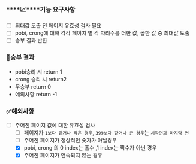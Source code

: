 ### ****📈****기능 요구사항

- [ ]  최대값 도출 전 페이지 유효성 검사 필요
- [ ]  pobi, crong에 대해 각각 페이지 별 각 자리수를 더한 값, 곱한 값 중 최대값 도출
- [ ]  승부 결과 반환

### 🫵승부 결과

- pobi승리 시 return 1
- crong 승리 시 return2
- 무승부 return 0
- 예외사항 return -1

### ✅예외사항

- [ ]  주어진 페이지 값에 대한 유효성 검사
    - [ ]  페이지가 `1보다 같거나 작은 경우`, `399보다 같거나 큰 경우`는 `시작면과 마지막 면`
    - [ ]  주어진 페이지가 정상적인 숫자가 아닐경우
    - [x]  pobi, crong 의 0 index는 홀수 ,1 index는 짝수가 아닌 경우
    - [x]  주어진 페이지가 연속되지 않는 경우